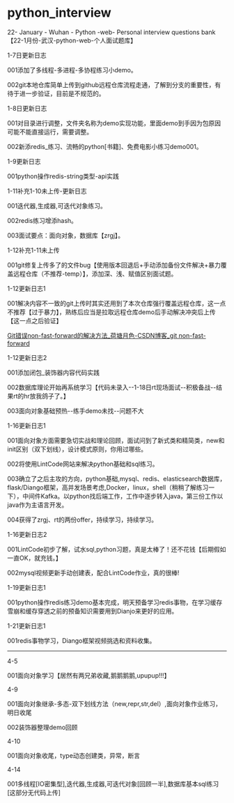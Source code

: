 # python_interview
22- January - Wuhan - Python -web- Personal interview questions bank【22-1月份-武汉-python-web-个人面试题库】

1-7日更新日志

001添加了多线程-多进程-多协程练习小demo。

002git本地仓库简单上传到github远程仓库流程走通，了解到分支的重要性，有待于进一步验证，目前是不规范的。

1-8日更新日志

001对目录进行调整，文件夹名称为demo实现功能，里面demo到手因为包原因可能不能直接运行，需要调整。

002新添redis_练习、流畅的python[书籍]、免费电影小练习demo001。

1-9更新日志

001python操作redis-string类型-api实践

1-11补充1-10未上传-更新日志

001迭代器,生成器,可迭代对象练习。

002redis练习增添hash。

003面试要点：面向对象，数据库【zrgj】。

1-12补充1-11未上传

001git修复上传多了的文件bug【使用版本回退后+手动添加备份文件解决+暴力覆盖远程仓库（不推荐-temp）】，添加深、浅、赋值区别面试题。

1-12更新日志1

001解决内容不一致的git上传时其实还用到了本次仓库强行覆盖远程仓库，这一点不推荐【过于暴力】，熟练后应当是拉取远程仓库demo后手动解决冲突后上传【这一点之后验证】

[Git错误non-fast-forward的解决方法_荷塘月色-CSDN博客_git non-fast-forward](https://blog.csdn.net/weixin_41287260/article/details/89742151)

1-12更新日志2

001添加闭包_装饰器内容代码实践

002数据库理论开始再系统学习【代码未录入--1-18日rt现场面试--积极备战--结果rt的hr放我鸽子了。】

003面向对象基础预热--练手demo未找--问题不大

1-16更新日志1

001面向对象方面需要急切实战和理论回顾，面试问到了新式类和精简类，new和init区别（双下划线），设计模式原则，你用过哪些。

002将使用LintCode网站来解决python基础和sql练习。

003确立了之后主攻的方向，python基础,mysql、redis、elasticsearch数据库，flask/Diango框架，高并发场景考虑,Docker，linux，shell（稍稍了解练习一下），中间件Kafka。以python找后端工作，工作中逐步转入java，第三份工作以java作为主语言开发。

004获得了zrgj、rt的两份offer，持续学习，持续学习。

1-16更新日志2

001LintCode初步了解，试水sql,python习题，真是太棒了！还不花钱【后期假如一直OK，就充钱。】

002mysql视频更新手动创建表，配合LintCode作业，真的很棒!

1-19更新日志1

001python操作redis练习demo基本完成，明天预备学习redis事物，在学习缓存雪崩和缓存穿透之前的预备知识需要用到Dianjo来更好的应用。

1-21更新日志1

001redis事物学习，Diango框架视频挑选和资料收集。

---------------------------------------------------------------------------------------------------------------------------------------------------------

4-5

001面向对象学习【居然有两兄弟收藏,鹅鹅鹅鹅,upupup!!!】

4-9

001面向对象继承-多态-双下划线方法（new,repr,str,del）,面向对象作业练习，明日收尾

002装饰器整理demo回顾

4-10

001面向对象收尾，type动态创建类，异常，断言

4-14

001多线程[IO密集型],迭代器,生成器,可迭代对象[回顾一半],数据库基本sql练习[这部分无代码上传]